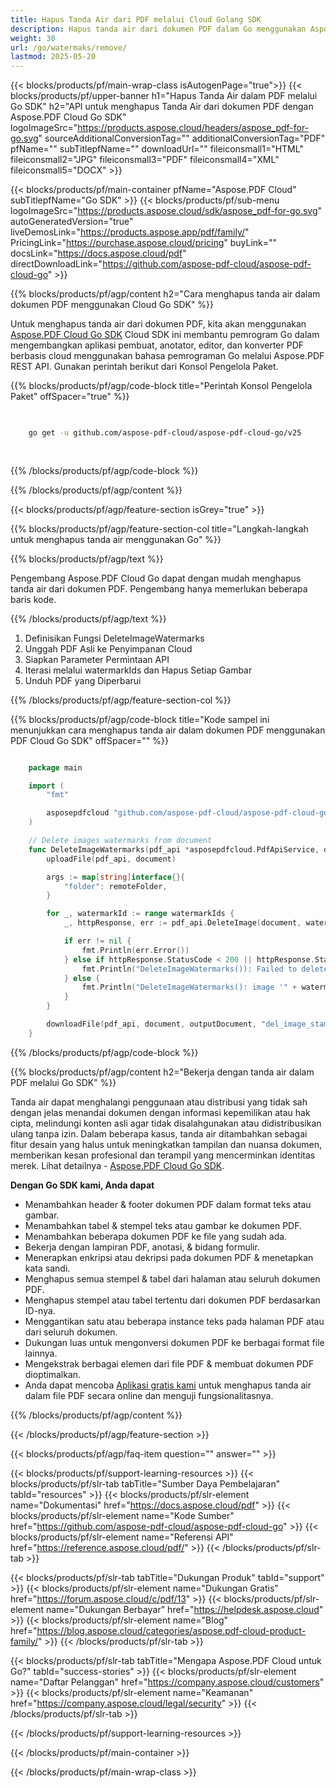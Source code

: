 ```yaml
---
title: Hapus Tanda Air dari PDF melalui Cloud Golang SDK
description: Hapus tanda air dari dokumen PDF dalam Go menggunakan Aspose.PDF Cloud SDK.
weight: 30
url: /go/watermaks/remove/
lastmod: 2025-05-20
---
```


{{< blocks/products/pf/main-wrap-class isAutogenPage="true">}}
{{< blocks/products/pf/upper-banner h1="Hapus Tanda Air dalam PDF melalui Go SDK" h2="API untuk menghapus Tanda Air dari dokumen PDF dengan Aspose.PDF Cloud Go SDK" logoImageSrc="https://products.aspose.cloud/headers/aspose_pdf-for-go.svg" sourceAdditionalConversionTag="" additionalConversionTag="PDF" pfName="" subTitlepfName="" downloadUrl="" fileiconsmall1="HTML" fileiconsmall2="JPG" fileiconsmall3="PDF" fileiconsmall4="XML" fileiconsmall5="DOCX" >}}

{{< blocks/products/pf/main-container pfName="Aspose.PDF Cloud" subTitlepfName="Go SDK" >}}
{{< blocks/products/pf/sub-menu logoImageSrc="https://products.aspose.cloud/sdk/aspose_pdf-for-go.svg"
autoGeneratedVersion="true"
liveDemosLink="https://products.aspose.app/pdf/family/" PricingLink="https://purchase.aspose.cloud/pricing" buyLink="" docsLink="https://docs.aspose.cloud/pdf"  directDownloadLink="https://github.com/aspose-pdf-cloud/aspose-pdf-cloud-go" >}}

{{% blocks/products/pf/agp/content h2="Cara menghapus tanda air dalam dokumen PDF menggunakan Cloud Go SDK" %}}

Untuk menghapus tanda air dari dokumen PDF, kita akan menggunakan
[Aspose.PDF Cloud Go SDK](https://products.aspose.cloud/pdf/go/)
Cloud SDK ini membantu pemrogram Go dalam mengembangkan aplikasi pembuat, anotator, editor, dan konverter PDF berbasis cloud menggunakan bahasa pemrograman Go melalui Aspose.PDF REST API. Gunakan perintah berikut dari Konsol Pengelola Paket.

{{% blocks/products/pf/agp/code-block title="Perintah Konsol Pengelola Paket" offSpacer="true" %}}

```bash

     
    go get -u github.com/aspose-pdf-cloud/aspose-pdf-cloud-go/v25
     
     
```

{{% /blocks/products/pf/agp/code-block %}}

{{% /blocks/products/pf/agp/content %}}

{{< blocks/products/pf/agp/feature-section isGrey="true" >}}

{{% blocks/products/pf/agp/feature-section-col title="Langkah-langkah untuk menghapus tanda air menggunakan Go" %}}

{{% blocks/products/pf/agp/text %}}

Pengembang Aspose.PDF Cloud Go dapat dengan mudah menghapus tanda air dari dokumen PDF. Pengembang hanya memerlukan beberapa baris kode.

{{% /blocks/products/pf/agp/text %}}

1. Definisikan Fungsi DeleteImageWatermarks
1. Unggah PDF Asli ke Penyimpanan Cloud
1. Siapkan Parameter Permintaan API
1. Iterasi melalui watermarkIds dan Hapus Setiap Gambar
1. Unduh PDF yang Diperbarui

{{% /blocks/products/pf/agp/feature-section-col %}}

{{% blocks/products/pf/agp/code-block title="Kode sampel ini menunjukkan cara menghapus tanda air dalam dokumen PDF menggunakan PDF Cloud Go SDK" offSpacer="" %}}

```go

	package main

	import (
		"fmt"

		asposepdfcloud "github.com/aspose-pdf-cloud/aspose-pdf-cloud-go/v25"
	)

	// Delete images watermarks from document
	func DeleteImageWatermarks(pdf_api *asposepdfcloud.PdfApiService, document string, watermarkIds []string, outputDocument string, remoteFolder string) {
		uploadFile(pdf_api, document)

		args := map[string]interface{}{
			"folder": remoteFolder,
		}

		for _, watermarkId := range watermarkIds {
			_, httpResponse, err := pdf_api.DeleteImage(document, watermarkId, args)

			if err != nil {
				fmt.Println(err.Error())
			} else if httpResponse.StatusCode < 200 || httpResponse.StatusCode > 299 {
				fmt.Println("DeleteImageWatermarks()): Failed to delete image from the document.")
			} else {
				fmt.Println("DeleteImageWatermarks(): image '" + watermarkId + "' successfully deleted from the document '" + document + "'.")
			}
		}

		downloadFile(pdf_api, document, outputDocument, "del_image_stamp_")
	}
```

{{% /blocks/products/pf/agp/code-block %}}

{{% blocks/products/pf/agp/content h2="Bekerja dengan tanda air dalam PDF melalui Go SDK" %}}

Tanda air dapat menghalangi penggunaan atau distribusi yang tidak sah dengan jelas menandai dokumen dengan informasi kepemilikan atau hak cipta, melindungi konten asli agar tidak disalahgunakan atau didistribusikan ulang tanpa izin. Dalam beberapa kasus, tanda air ditambahkan sebagai fitur desain yang halus untuk meningkatkan tampilan dan nuansa dokumen, memberikan kesan profesional dan terampil yang mencerminkan identitas merek. Lihat detailnya - [Aspose.PDF Cloud Go SDK](https://products.aspose.cloud/pdf/go/).

**Dengan Go SDK kami, Anda dapat**

+ Menambahkan header & footer dokumen PDF dalam format teks atau gambar.
+ Menambahkan tabel & stempel teks atau gambar ke dokumen PDF.
+ Menambahkan beberapa dokumen PDF ke file yang sudah ada.
+ Bekerja dengan lampiran PDF, anotasi, & bidang formulir.
+ Menerapkan enkripsi atau dekripsi pada dokumen PDF & menetapkan kata sandi.
+ Menghapus semua stempel & tabel dari halaman atau seluruh dokumen PDF.
+ Menghapus stempel atau tabel tertentu dari dokumen PDF berdasarkan ID-nya.
+ Menggantikan satu atau beberapa instance teks pada halaman PDF atau dari seluruh dokumen.
+ Dukungan luas untuk mengonversi dokumen PDF ke berbagai format file lainnya.
+ Mengekstrak berbagai elemen dari file PDF & membuat dokumen PDF dioptimalkan.
+ Anda dapat mencoba [Aplikasi gratis kami](https://products.aspose.app/pdf/) untuk menghapus tanda air dalam file PDF secara online dan menguji fungsionalitasnya.

{{% /blocks/products/pf/agp/content %}}

{{< /blocks/products/pf/agp/feature-section >}}

{{< blocks/products/pf/agp/faq-item question="" answer="" >}}

{{< blocks/products/pf/support-learning-resources >}}
{{< blocks/products/pf/slr-tab tabTitle="Sumber Daya Pembelajaran" tabId="resources" >}}
{{< blocks/products/pf/slr-element name="Dokumentasi" href="https://docs.aspose.cloud/pdf" >}}
{{< blocks/products/pf/slr-element name="Kode Sumber" href="https://github.com/aspose-pdf-cloud/aspose-pdf-cloud-go" >}}
{{< blocks/products/pf/slr-element name="Referensi API" href="https://reference.aspose.cloud/pdf/" >}}
{{< /blocks/products/pf/slr-tab >}}

{{< blocks/products/pf/slr-tab tabTitle="Dukungan Produk" tabId="support" >}}
{{< blocks/products/pf/slr-element name="Dukungan Gratis" href="https://forum.aspose.cloud/c/pdf/13" >}}
{{< blocks/products/pf/slr-element name="Dukungan Berbayar" href="https://helpdesk.aspose.cloud" >}}
{{< blocks/products/pf/slr-element name="Blog" href="https://blog.aspose.cloud/categories/aspose.pdf-cloud-product-family/" >}}
{{< /blocks/products/pf/slr-tab >}}

{{< blocks/products/pf/slr-tab tabTitle="Mengapa Aspose.PDF Cloud untuk Go?" tabId="success-stories" >}}
{{< blocks/products/pf/slr-element name="Daftar Pelanggan" href="https://company.aspose.cloud/customers" >}}
{{< blocks/products/pf/slr-element name="Keamanan" href="https://company.aspose.cloud/legal/security" >}}
{{< /blocks/products/pf/slr-tab >}}

{{< /blocks/products/pf/support-learning-resources >}}

{{< /blocks/products/pf/main-container >}}

{{< /blocks/products/pf/main-wrap-class >}}





